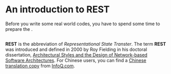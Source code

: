 # An introduction to REST

Before you write some real world codes, you have to spend some time to prepare the .

## 

**REST** is the abbreviation of *Representational State Transter*. The term **REST** was introduced and defined in 2000 by Roy Fielding in his doctoral dissertation, [Architectural Styles and
the Design of Network-based Software Architectures](http://www.ics.uci.edu/~fielding/pubs/dissertation/top.htm). For Chinese users, you can find a [Chinese translation copy](http://www.infoq.com/cn/minibooks/dissertation-rest-cn) from [InfoQ.com](http://www.infoq.com).